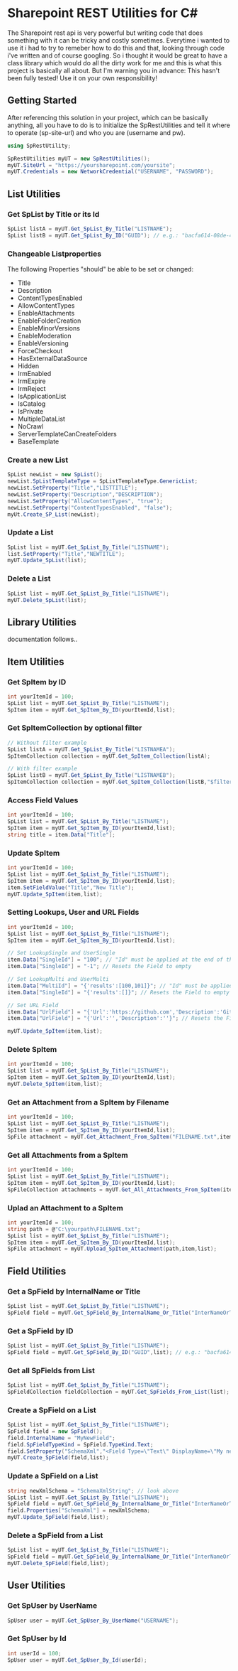 # Sharepoint REST Utilities for C#
The Sharepoint rest api is very powerful but writing code that does something with it can be tricky and costly sometimes. Everytime i wanted to use it i had to try to remeber how to do this and that, looking through code i've written and of course googling. So i thought it would be great to have a class library which would do all the dirty work for me and this is what this project is basically all about. But I'm warning you in advance: This hasn't been fully tested! Use it on your own responsibility!

## Getting Started
After referencing this solution in your project, which can be basically anything, all you have to do is to initialize the SpRestUtilities and tell it where to operate (sp-site-url) and who you are (username and pw).

```c#
using SpRestUtility;

SpRestUtilities myUT = new SpRestUtilities();
myUT.SiteUrl = "https://yoursharepoint.com/yoursite";
myUT.Credentials = new NetworkCredential("USERNAME", "PASSWORD");
```

## List Utilities
### Get SpList by Title or its Id
```c#
SpList listA = myUT.Get_SpList_By_Title("LISTNAME");
SpList listB = myUT.Get_SpList_By_ID("GUID"); // e.g.: "bacfa614-08de-428e-be54-24d673600901"
```
### Changeable Listproperties
The following Properties "should" be able to be set or changed:
 - Title
 - Description
 - ContentTypesEnabled
 - AllowContentTypes
 - EnableAttachments
 - EnableFolderCreation
 - EnableMinorVersions
 - EnableModeration
 - EnableVersioning
 - ForceCheckout
 - HasExternalDataSource
 - Hidden
 - IrmEnabled
 - IrmExpire
 - IrmReject
 - IsApplicationList
 - IsCatalog
 - IsPrivate
 - MultipleDataList
 - NoCrawl
 - ServerTemplateCanCreateFolders
 - BaseTemplate
### Create a new List
```c#
SpList newList = new SpList();
newList.SpListTemplateType = SpListTemplateType.GenericList;
newList.SetProperty("Title","LISTTITLE");
newList.SetProperty("Description","DESCRIPTION");
newList.SetProperty("AllowContentTypes", "true");
newList.SetProperty("ContentTypesEnabled", "false");
myUt.Create_SP_List(newList);
```
### Update a List
```c#
SpList list = myUT.Get_SpList_By_Title("LISTNAME");
list.SetProperty("Title","NEWTITLE");
myUT.Update_SpList(list);
```
### Delete a List
```c#
SpList list = myUT.Get_SpList_By_Title("LISTNAME");
myUT.Delete_SpList(list);
```

## Library Utilities
documentation follows..

## Item Utilities
### Get SpItem by ID
```c#
int yourItemId = 100;
SpList list = myUT.Get_SpList_By_Title("LISTNAME");
SpItem item = myUT.Get_SpItem_By_ID(yourItemId,list);
```
### Get SpItemCollection by optional filter
```c#
// Without filter example
SpList listA = myUT.Get_SpList_By_Title("LISTNAMEA");
SpItemCollection collection = myUT.Get_SpItem_Collection(listA);

// With filter example
SpList listB = myUT.Get_SpList_By_Title("LISTNAMEB");
SpItemCollection collection = myUT.Get_SpItem_Collection(listB,"$filter=Fieldname eq 'Whatever'");
```
### Access Field Values
```c#
int yourItemId = 100;
SpList list = myUT.Get_SpList_By_Title("LISTNAME");
SpItem item = myUT.Get_SpItem_By_ID(yourItemId,list);
string title = item.Data["Title"];
```
### Update SpItem
```c#
int yourItemId = 100;
SpList list = myUT.Get_SpList_By_Title("LISTNAME");
SpItem item = myUT.Get_SpItem_By_ID(yourItemId,list);
item.SetFieldValue("Title","New Title");
myUT.Update_SpItem(item,list);
```
### Setting Lookups, User and URL Fields
```c#
int yourItemId = 100;
SpList list = myUT.Get_SpList_By_Title("LISTNAME");
SpItem item = myUT.Get_SpItem_By_ID(yourItemId,list);

// Set LookupSingle and UserSingle
item.Data["SingleId"] = "100"; // "Id" must be applied at the end of the Fieldname!
item.Data["SingleId"] = "-1"; // Resets the Field to empty

// Set LookupMulti and UserMulti
item.Data["MultiId"] = "{'results':[100,101]}"; // "Id" must be applied at the end of the Fieldname!
item.Data["SingleId"] = "{'results':[]}"; // Resets the Field to empty

// Set URL Field
item.Data["UrlField"] = "{'Url':'https://github.com','Description':'GitHub'}";
item.Data["UrlField"] = "{'Url':'','Description':''}"; // Resets the Field to empty

myUT.Update_SpItem(item,list);
```
### Delete SpItem
```c#
int yourItemId = 100;
SpList list = myUT.Get_SpList_By_Title("LISTNAME");
SpItem item = myUT.Get_SpItem_By_ID(yourItemId,list);
myUT.Delete_SpItem(item,list);
```
### Get an Attachment from a SpItem by Filename
```c#
int yourItemId = 100;
SpList list = myUT.Get_SpList_By_Title("LISTNAME");
SpItem item = myUT.Get_SpItem_By_ID(yourItemId,list);
SpFile attachment = myUT.Get_Attachment_From_SpItem("FILENAME.txt",item,list);
```
### Get all Attachments from a SpItem
```c#
int yourItemId = 100;
SpList list = myUT.Get_SpList_By_Title("LISTNAME");
SpItem item = myUT.Get_SpItem_By_ID(yourItemId,list);
SpFileCollection attachments = myUT.Get_All_Attachments_From_SpItem(item,list);
```
### Uplad an Attachment to a SpItem
```c#
int yourItemId = 100;
string path = @"C:\yourpath\FILENAME.txt";
SpList list = myUT.Get_SpList_By_Title("LISTNAME");
SpItem item = myUT.Get_SpItem_By_ID(yourItemId,list);
SpFile attachment = myUT.Upload_SpItem_Attachment(path,item,list);
```

## Field Utilities
### Get a SpField by InternalName or Title
```c#
SpList list = myUT.Get_SpList_By_Title("LISTNAME");
SpField field = myUT.Get_SpField_By_InternalName_Or_Title("InterNameOrTitle",list);
```
### Get a SpField by ID
```c#
SpList list = myUT.Get_SpList_By_Title("LISTNAME");
SpField field = myUT.Get_SpField_By_ID("GUID",list); // e.g.: "bacfa614-08de-428e-be54-24d673600901"
```
### Get all SpFields from List
```c#
SpList list = myUT.Get_SpList_By_Title("LISTNAME");
SpFieldCollection fieldCollection = myUT.Get_SpFields_From_List(list);
```
### Create a SpField on a List
```c#
SpList list = myUT.Get_SpList_By_Title("LISTNAME");
SpField field = new SpField();
field.InternalName = "MyNewField";
field.SpFieldTypeKind = SpField.TypeKind.Text;
field.SetProperty("SchemaXml","<Field Type=\"Text\" DisplayName=\"My new Field\" Required=\"FALSE\" />");
myUT.Create_SpField(field,list);
```
### Update a SpField on a List
```c#
string newXmlSchema = "SchemaXmlString"; // look above
SpList list = myUT.Get_SpList_By_Title("LISTNAME");
SpField field = myUT.Get_SpField_By_InternalName_Or_Title("InterNameOrTitle",list);
field.Properties["SchemaXml"] = newXmlSchema;
myUT.Update_SpField(field,list);
```
### Delete a SpField from a List
```c#
SpList list = myUT.Get_SpList_By_Title("LISTNAME");
SpField field = myUT.Get_SpField_By_InternalName_Or_Title("InterNameOrTitle",list);
myUT.Delete_SpField(field,list);
```

## User Utilities
### Get SpUser by UserName
```c#
SpUser user = myUT.Get_SpUser_By_UserName("USERNAME");
```
### Get SpUser by Id
```c#
int userId = 100;
SpUser user = myUT.Get_SpUser_By_Id(userId);
```
